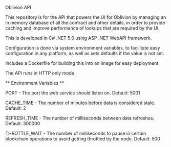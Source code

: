 Oblivion API

This repository is for the API that powers the UI for Oblivion by managing an in memory database of all the contract and other details, in order to provide caching and improve performance of lookups that are required by the UI.

This is developed in C# .NET 5.0 using ASP .NET WebAPI framework.

Configuration is done via system environment variables, to facilitate easy configuration in any platform, as well as sets defaults if the value is not set. 

Includes a Dockerfile for building this into an image for easy deployment.

The API runs in HTTP only mode.

** Environment Variables **

PORT - The port the web service should listen on. Default: 5001

CACHE_TIME - The number of minutes before data is considered stale. Default: 2

REFRESH_TIME - The number of milliseconds between data refreshes. Default: 300000

THROTTLE_WAIT - The number of milliseconds to pause in certain blockchain operations to avoid getting throttled by the node. Default: 500